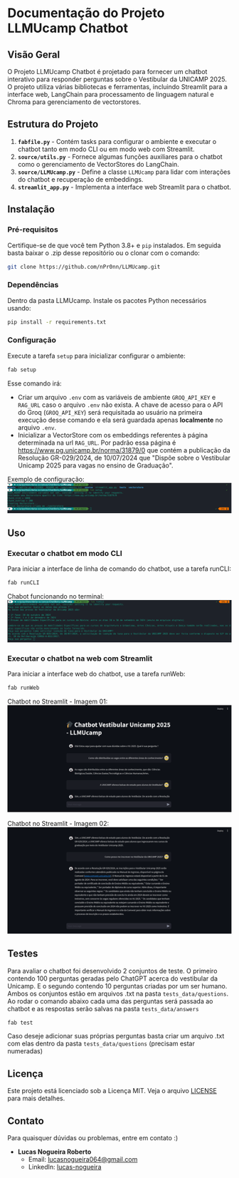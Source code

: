 
# Documentação do Projeto LLMUcamp Chatbot

## Visão Geral

O Projeto LLMUcamp Chatbot é projetado para fornecer um chatbot interativo para responder perguntas sobre o Vestibular da UNICAMP 2025. O projeto utiliza várias bibliotecas e ferramentas, incluindo Streamlit para a interface web, LangChain para processamento de linguagem natural e Chroma para gerenciamento de vectorstores.


## Estrutura do Projeto

1. **`fabfile.py`** - Contém tasks para configurar o ambiente e executar o chatbot tanto em modo CLI ou em modo web com Streamlit.
2. **`source/utils.py`** - Fornece algumas funções auxiliares para o chatbot como o gerenciamento de VectorStores do LangChain.
3. **`source/LLMUcamp.py`** - Define a classe `LLMUcamp` para lidar com interações do chatbot e recuperação de embeddings.
4. **`streamlit_app.py`** - Implementa a interface web Streamlit para o chatbot.

## Instalação

### Pré-requisitos

Certifique-se de que você tem Python 3.8+ e `pip` instalados. Em seguida basta baixar o .zip desse repositório ou o clonar com o comando:

```bash
git clone https://github.com/nPr0nn/LLMUcamp.git
```

### Dependências

Dentro da pasta LLMUcamp. Instale os pacotes Python necessários usando:

```bash
pip install -r requirements.txt
```

### Configuração 

Execute a tarefa `setup` para inicializar configurar o ambiente:

```bash
fab setup
```

Esse comando irá:

- Criar um arquivo `.env` com as variáveis de ambiente `GROQ_API_KEY` e `RAG_URL` caso o arquivo `.env` não exista. A chave de acesso para o API do Groq (`GROQ_API_KEY`) será requisitada ao usuário na primeira execução desse comando e ela será guardada apenas **localmente** no arquivo `.env`.
- Inicializar a VectorStore com os embeddings referentes à página determinada na url `RAG_URL`. Por padrão essa página é <https://www.pg.unicamp.br/norma/31879/0> que contém a  publicação da Resolução GR-029/2024, de 10/07/2024 que "Dispõe sobre o Vestibular Unicamp 2025 para vagas no ensino de Graduação".

Exemplo de configuração:
![Imagem](/assets/repo/setup.png)

## Uso

### Executar o chatbot em modo CLI 

Para iniciar a interface de linha de comando do chatbot, use a tarefa runCLI:

```bash
fab runCLI
```

Chabot funcionando no terminal:
![Imagem](/assets/repo/cli.png)

### Executar o chatbot na web com Streamlit

Para iniciar a interface web do chatbot, use a tarefa runWeb:

```bash
fab runWeb
```
Chatbot no Streamlit - Imagem 01:
![Imagem](/assets/repo/web1.png)

Chatbot no Streamlit - Imagem 02:
![Imagem](/assets/repo/web2.png)


## Testes

Para avaliar o chatbot foi desenvolvido 2 conjuntos de teste. O primeiro contendo 100 perguntas geradas pelo ChatGPT acerca do vestibular da Unicamp. E o segundo contendo 10 perguntas criadas por um ser humano. Ambos os conjuntos estão em arquivos .txt na pasta `tests_data/questions`. Ao rodar o comando abaixo cada uma das perguntas será passada ao chatbot e as respostas serão salvas na pasta `tests_data/answers`

```bash
fab test
```

Caso deseje adicionar suas próprias perguntas basta criar um arquivo .txt com elas dentro da pasta `tests_data/questions` (precisam estar numeradas)

## Licença

Este projeto está licenciado sob a Licença MIT. Veja o arquivo [LICENSE](LICENSE) para mais detalhes.

## Contato

Para quaisquer dúvidas ou problemas, entre em contato :)

- **Lucas Nogueira Roberto**
  - Email: [lucasnogueira064@gmail.com](mailto:lucasnogueira064@gmail.com)
  - LinkedIn: [lucas-nogueira](https://www.linkedin.com/in/lucas-nogueira-079a69160/)
